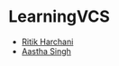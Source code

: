 # LearningVCS

- [Ritik Harchani](https://github.com/harchani-ritik)
- [Aastha Singh](https://github.com/aasthasingh650)